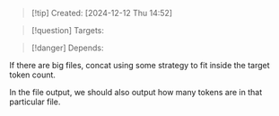 
>[!tip] Created: [2024-12-12 Thu 14:52]

>[!question] Targets: 

>[!danger] Depends: 

If there are big files, concat using some strategy to fit inside the target token count.

In the file output, we should also output how many tokens are in that particular file.